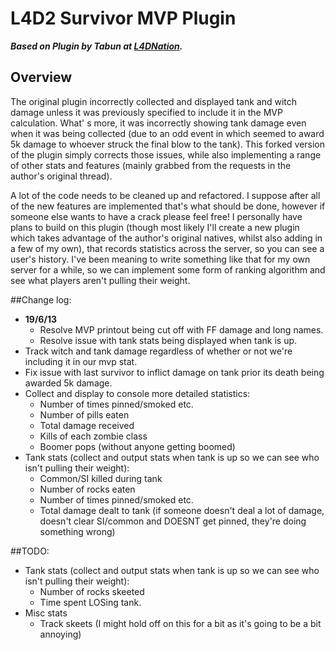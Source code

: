 # L4D2 Survivor MVP Plugin
***Based on Plugin by Tabun at [L4DNation](http://www.l4dnation.com/confogl-and-other-configs/survivor-mvp-plugin/).***

## Overview
The original plugin incorrectly collected and displayed tank and witch damage unless it was previously specified to include it in the MVP calculation. What'
s more, it was incorrectly showing tank damage even when it was being collected (due to an odd event in which seemed to award 5k damage to whoever struck the final blow to the tank). This forked version of the plugin simply corrects those issues, while also implementing a range of other stats and features (mainly grabbed from the requests in the author's original thread).

A lot of the code needs to be cleaned up and refactored. I suppose after all of the new features are implemented that's what should be done, however if someone else wants to have a crack please feel free! I personally have plans to build on this plugin (though most likely I'll create a new plugin which takes advantage of the author's original natives, whilst also adding in a few of my own), that records statistics across the server, so you can see a user's history. I've been meaning to write something like that for my own server for a while, so we can implement some form of ranking algorithm and see what players aren't pulling their weight. 

##Change log:
  - __19/6/13__
    - Resolve MVP printout being cut off with FF damage and long names.
    - Resolve issue with tank stats being displayed when tank is up.
  - Track witch and tank damage regardless of whether or not we're including it in our mvp stat.
  - Fix issue with last survivor to inflict damage on tank prior its death being awarded 5k damage. 
  - Collect and display to console more detailed statistics:
    - Number of times pinned/smoked etc.
    - Number of pills eaten
    - Total damage received
    - Kills of each zombie class
    - Boomer pops (without anyone getting boomed)
  - Tank stats (collect and output stats when tank is up so we can see who isn't pulling their weight):
    - Common/SI killed during tank
    - Number of rocks eaten
    - Number of times pinned/smoked etc.
    - Total damage dealt to tank (if someone doesn't deal a lot of damage, doesn't clear SI/common and DOESNT get pinned, they're doing something wrong)
 

##TODO:
  - Tank stats (collect and output stats when tank is up so we can see who isn't pulling their weight):
    - Number of rocks skeeted
    - Time spent LOSing tank.
  - Misc stats
    - Track skeets (I might hold off on this for a bit as it's going to be a bit annoying)